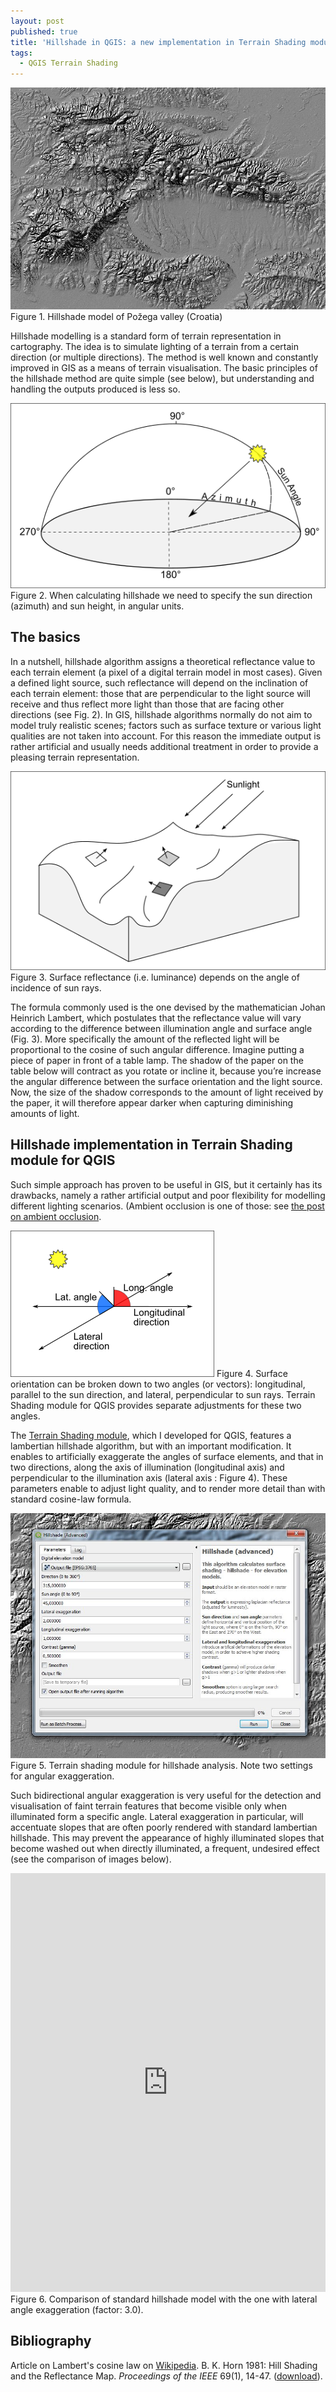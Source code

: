 ```yaml
---
layout: post
published: true
title: 'Hillshade in QGIS: a new implementation in Terrain Shading module.'
tags:
  - QGIS Terrain Shading
---
```


 
![hillshade pozega](/figures/20-10-pozega1.jpg)
Figure 1. Hillshade model of Požega valley (Croatia) 

Hillshade modelling is a standard form of terrain representation in cartography. The idea is to simulate lighting of a terrain from a certain direction (or multiple directions). The method is well known and constantly improved in GIS as a means of terrain visualisation. The basic principles of the hillshade method are quite simple (see below), but understanding and handling the outputs produced is less so. 
<!--- This is the first part of a series of posts on hillshade models that take an in-depth perspective on their geometric properties and aesthetic qualities. -->

![diagram: sun angle/azimuth](/figures/20-10-azimuth_diagram.png)
Figure 2. When calculating hillshade we need to specify the sun direction (azimuth) and sun height, in angular units. 

## The basics
In a nutshell, hillshade algorithm assigns a theoretical reflectance value to each terrain element (a pixel of a digital terrain model in most cases). Given a defined light source, such reflectance will depend on the inclination of each terrain element: those that are perpendicular to the light source will receive and thus reflect more light than those that are facing other directions (see Fig. 2). In GIS, hillshade algorithms normally do not aim to model truly realistic scenes; factors such as surface texture or various light qualities are not taken into account. For this reason the immediate output is rather artificial and usually needs additional treatment in order to provide a pleasing terrain representation. 

![diagram: surface angle](/figures/20-10-surface.png)
Figure 3. Surface reflectance (i.e. luminance) depends on the angle of incidence of sun rays. 

The formula commonly used is the one devised by the mathematician Johan Heinrich Lambert, which postulates that the reflectance value will vary according to the difference between illumination angle and surface angle (Fig. 3). More specifically the amount of the reflected light will be proportional to the cosine of such angular difference. Imagine putting a piece of paper in front of a table lamp. The shadow of the paper on the table below will contract as you rotate or incline it, because you’re increase the angular difference between the surface orientation and the light source. Now, the size of the shadow corresponds to the amount of light received by the paper, it will therefore appear darker when capturing diminishing amounts of light. 

## Hillshade implementation in Terrain Shading module for QGIS
Such simple approach has proven to be useful in GIS, but it certainly has its drawbacks, namely a rather artificial output and poor flexibility for modelling different lighting scenarios. (Ambient occlusion is one of those: see [the post on ambient occlusion](https://landscapearchaeology.org/2020/ambient-occlusion/). 


![diagram: latera/longitudinal adjustment](/figures/20-10-angles.png)
Figure 4. Surface orientation can be broken down to two angles (or vectors): longitudinal, parallel to the sun direction, and lateral, perpendicular to sun rays. Terrain Shading module for QGIS provides separate adjustments for these two angles.  

The [Terrain Shading module](http://www.zoran-cuckovic.from.hr/QGIS-terrain-shading/), which I developed for QGIS, features a lambertian hillshade algorithm, but with an important modification. It enables to artificially exaggerate the angles of surface elements, and that in two directions, along the axis of illumination (longitudinal axis) and perpendicular to the illumination axis (lateral axis : Figure 4). These parameters enable to adjust light quality, and to render more detail than with standard cosine-law formula. 

![screenshot](/figures/20-10-screenshot.jpg)
Figure 5. Terrain shading module for hillshade analysis. Note two settings for angular exaggeration. 

Such bidirectional angular exaggeration is very useful for the detection and visualisation of faint terrain features that become visible only when illuminated form a specific angle. Lateral exaggeration in particular, will accentuate slopes that are often poorly rendered with standard lambertian hillshade. This may prevent the appearance of highly illuminated slopes that become washed out when directly illuminated, a frequent, undesired effect (see the comparison of images below).

<iframe frameborder="0" class="juxtapose" width="100%" height="670" src="https://cdn.knightlab.com/libs/juxtapose/latest/embed/index.html?uid=5b35f202-0beb-11eb-bf88-a15b6c7adf9a"></iframe>
Figure 6. Comparison of standard hillshade model with the one with lateral angle exaggeration (factor: 3.0).   

## Bibliography
Article on Lambert's cosine law on [Wikipedia](https://en.wikipedia.org/wiki/Lambert%27s_cosine_law).
B. K. Horn 1981: Hill Shading and the Reflectance Map. *Proceedings of the IEEE* 69(1), 14-47. ([download](http://people.csail.mit.edu/bkph/papers/Hill-Shading.pdf)).
